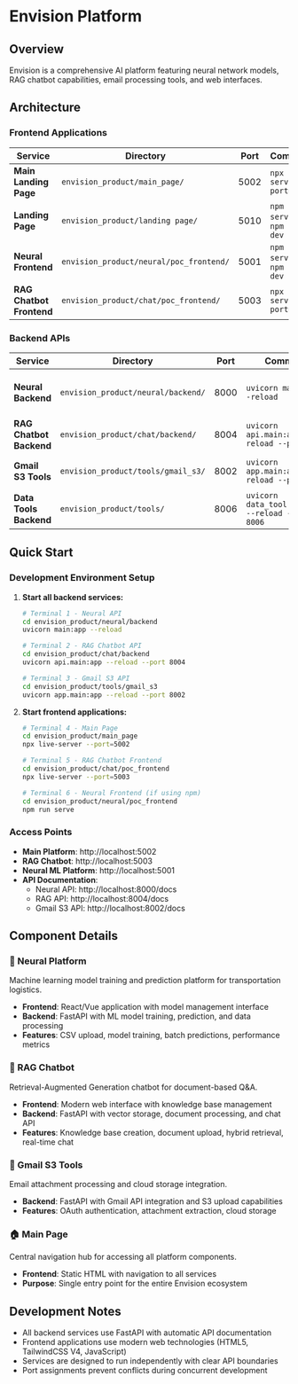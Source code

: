 # Envision Platform

## Overview
Envision is a comprehensive AI platform featuring neural network models, RAG chatbot capabilities, email processing tools, and web interfaces.

## Architecture

### Frontend Applications
| Service | Directory | Port | Command | Description |
|---------|-----------|------|---------|-------------|
| **Main Landing Page** | `envision_product/main_page/` | 5002 | `npx live-server --port=5002` | Main entry point and navigation |
| **Landing Page** | `envision_product/landing page/` | 5010 | `npm run serve` and `npm run dev` | Marketing/info landing page |
| **Neural Frontend** | `envision_product/neural/poc_frontend/` | 5001 | `npm run serve` and `npm run dev` | ML model training and predictions |
| **RAG Chatbot Frontend** | `envision_product/chat/poc_frontend/` | 5003 | `npx live-server --port=5003` | Document chat interface |

### Backend APIs
| Service | Directory | Port | Command | Description |
|---------|-----------|------|---------|-------------|
| **Neural Backend** | `envision_product/neural/backend/` | 8000 | `uvicorn main:app --reload` | ML model API and data processing |
| **RAG Chatbot Backend** | `envision_product/chat/backend/` | 8004 | `uvicorn api.main:app --reload --port 8004` | Knowledge base and chat API |
| **Gmail S3 Tools** | `envision_product/tools/gmail_s3/` | 8002 | `uvicorn app.main:app --reload --port 8002` | Email attachment processing |
| **Data Tools Backend** | `envision_product/tools/` | 8006 | `uvicorn data_tool.main:app --reload --port 8006` | Data Tools API |

## Quick Start

### Development Environment Setup
1. **Start all backend services:**
   ```bash
   # Terminal 1 - Neural API
   cd envision_product/neural/backend
   uvicorn main:app --reload

   # Terminal 2 - RAG Chatbot API  
   cd envision_product/chat/backend
   uvicorn api.main:app --reload --port 8004

   # Terminal 3 - Gmail S3 API
   cd envision_product/tools/gmail_s3
   uvicorn app.main:app --reload --port 8002
   ```

2. **Start frontend applications:**
   ```bash
   # Terminal 4 - Main Page
   cd envision_product/main_page
   npx live-server --port=5002

   # Terminal 5 - RAG Chatbot Frontend
   cd envision_product/chat/poc_frontend
   npx live-server --port=5003

   # Terminal 6 - Neural Frontend (if using npm)
   cd envision_product/neural/poc_frontend
   npm run serve
   ```

### Access Points
- **Main Platform**: http://localhost:5002
- **RAG Chatbot**: http://localhost:5003
- **Neural ML Platform**: http://localhost:5001
- **API Documentation**:
  - Neural API: http://localhost:8000/docs
  - RAG API: http://localhost:8004/docs
  - Gmail S3 API: http://localhost:8002/docs

## Component Details

### 🧠 Neural Platform
Machine learning model training and prediction platform for transportation logistics.
- **Frontend**: React/Vue application with model management interface
- **Backend**: FastAPI with ML model training, prediction, and data processing
- **Features**: CSV upload, model training, batch predictions, performance metrics

### 💬 RAG Chatbot
Retrieval-Augmented Generation chatbot for document-based Q&A.
- **Frontend**: Modern web interface with knowledge base management
- **Backend**: FastAPI with vector storage, document processing, and chat API
- **Features**: Knowledge base creation, document upload, hybrid retrieval, real-time chat

### 📧 Gmail S3 Tools
Email attachment processing and cloud storage integration.
- **Backend**: FastAPI with Gmail API integration and S3 upload capabilities
- **Features**: OAuth authentication, attachment extraction, cloud storage

### 🏠 Main Page
Central navigation hub for accessing all platform components.
- **Frontend**: Static HTML with navigation to all services
- **Purpose**: Single entry point for the entire Envision ecosystem

## Development Notes
- All backend services use FastAPI with automatic API documentation
- Frontend applications use modern web technologies (HTML5, TailwindCSS V4, JavaScript)
- Services are designed to run independently with clear API boundaries
- Port assignments prevent conflicts during concurrent development